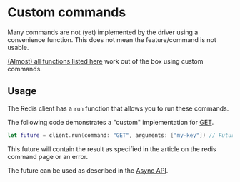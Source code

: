 # Custom commands

Many commands are not (yet) implemented by the driver using a convenience function. This does not mean the feature/command is not usable.

[(Almost) all functions listed here](https://redis.io/commands) work out of the box using custom commands.

## Usage

The Redis client has a `run` function that allows you to run these commands.

The following code demonstrates a "custom" implementation for [GET](https://redis.io/commands/get).

```swift
let future = client.run(command: "GET", arguments: ["my-key"]) // Future<RedisData>
```

This future will contain the result as specified in the article on the redis command page or an error.

The future can be used as described in the [Async API](../async/index.md).
